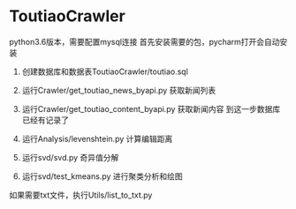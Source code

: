# ToutiaoCrawler

python3.6版本，需要配置mysql连接
首先安装需要的包，pycharm打开会自动安装

1. 创建数据库和数据表ToutiaoCrawler/toutiao.sql
2. 运行Crawler/get_toutiao_news_byapi.py 获取新闻列表
3. 运行Crawler/get_toutiao_content_byapi.py 获取新闻内容
到这一步数据库已经有记录了

4. 运行Analysis/levenshtein.py 计算编辑距离
5. 运行svd/svd.py 奇异值分解
6. 运行svd/test_kmeans.py 进行聚类分析和绘图

  如果需要txt文件，执行Utils/list_to_txt.py
  

